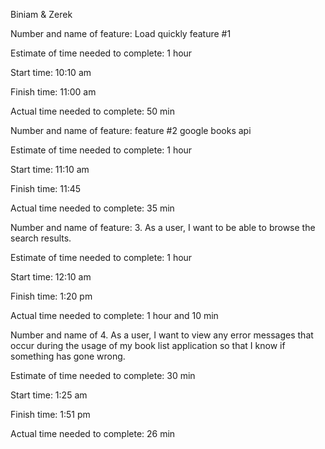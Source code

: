 Biniam & Zerek

Number and name of feature: Load quickly feature #1

Estimate of time needed to complete: 1 hour

Start time: 10:10 am

Finish time: 11:00 am

Actual time needed to complete: 50 min




Number and name of feature: feature #2 google books api

Estimate of time needed to complete: 1 hour

Start time: 11:10 am

Finish time: 11:45

Actual time needed to complete: 35 min




Number and name of feature: 3. As a user, I want to be able to browse the search results.

Estimate of time needed to complete: 1 hour

Start time: 12:10 am

Finish time: 1:20 pm

Actual time needed to complete: 1 hour and 10 min



Number and name of 4. As a user, I want to view any error messages that occur during the usage of my book list application so that I know if something has gone wrong.

Estimate of time needed to complete: 30 min

Start time: 1:25 am

Finish time: 1:51 pm

Actual time needed to complete:  26 min